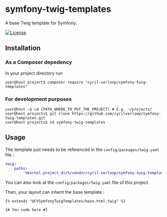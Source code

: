 # symfony-twig-templates

A base Twig template for Symfony.

[![License](https://img.shields.io/github/license/cyrilverloop/symfony-twig-templates)](https://github.com/cyrilverloop/symfony-twig-templates/blob/trunk/LICENSE)


## Installation

### As a Composer depedency

In your project directory run
```shellsession
user@host project$ composer require "cyril-verloop/symfony-twig-templates"
```

### For development purposes

```shellsession
user@host ~$ cd [PATH_WHERE_TO_PUT_THE_PROJECT] # E.g. ~/projects/
user@host projects$ git clone https://github.com/cyrilverloop/symfony-twig-templates.git
user@host projects$ cd symfony-twig-templates
```


## Usage

The template just needs to be referenced in the `config/packages/twig.yaml` file :

```yaml
twig:
    paths:
        '%kernel.project_dir%/vendor/cyril-verloop/symfony-twig-templates/templates': CVSymfonyTwigTemplates
```
You can also look at the `config/packages/twig.yaml` file of this project.

Then, your layout can inherit the base template :

```twig
{% extends "@CVSymfonyTwigTemplates/base.html.twig" %}

{# You code here #}
```
